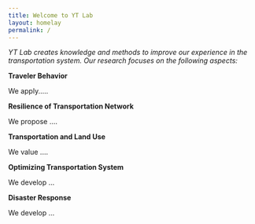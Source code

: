 ```yaml
---
title: Welcome to YT Lab
layout: homelay
permalink: /
---
```


*YT Lab creates knowledge and methods to improve our experience in the transportation system. Our research focuses on the following aspects:*

**Traveler Behavior**

We apply.....

**Resilience of Transportation Network**

We propose ....

**Transportation and Land Use**

We value ....

**Optimizing Transportation System**

We develop ...

**Disaster Response**

We develop ...

